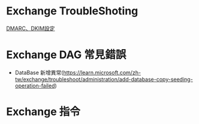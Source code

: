 # Exchange TroubleShoting
[DMARC、DKIM設定](https://www.richesinfo.com.tw/index.php/mxmail/mxmail-faq/267-dkim-dmarc)
# Exchange DAG 常見錯誤
 * DataBase 新增異常(https://learn.microsoft.com/zh-tw/exchange/troubleshoot/administration/add-database-copy-seeding-operation-failed)

# Exchange 指令
 

